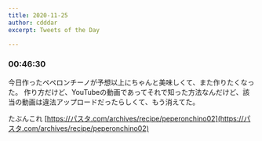 ```yaml
---
title: 2020-11-25
author: cdddar
excerpt: Tweets of the Day

---
```


### 00:46:30

今日作ったペペロンチーノが予想以上にちゃんと美味しくて、また作りたくなった。
作り方だけど、YouTubeの動画であってそれで知った方法なんだけど、該当の動画は違法アップロードだったらしくて、もう消えてた。

たぶんこれ
[https://パスタ.com/archives/recipe/peperonchino02](https://パスタ.com/archives/recipe/peperonchino02)
